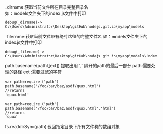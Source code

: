 _dirname:获取当前文件所在目录完整目录名  
如：models文件夹下的index.js文件中打印

	debug(_dirname)-> C:\Users\Administrator\Desktop\gitHub\nodejs.git.io\myapp\models  
_filename:获取当前文件带有绝对路径的完整文件名
如：models文件夹下的index.js文件中打印

	debug(_filename)-> C:\Users\Administrator\Desktop\gitHub\nodejs.git.io\myapp\models\index.js

path.basename(pathl,[ext]) 
提取出用 '/' 隔开的path的最后一部分 
path:需要处理的路径
ext :需要过滤的字符
	
	var path=require（'path')
	path.basename('/foo/bar/baz/asdf/quux.html')
	//returns
	'quux.html'

	var path=require（'path')
	path.basename('/foo/bar/baz/asdf/quux.html','html')
	//returns
	'quux'


fs.readdirSync(path):返回指定目录下所有文件称的数组对象